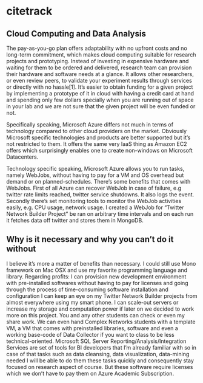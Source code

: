 # citetrack
## Cloud Computing and Data Analysis 
The pay-as-you-go plan offers adaptability with no upfront costs and no long-term commitment, which makes cloud computing suitable for research projects and prototyping. Instead of investing in expensive hardware and waiting for them to be ordered and delivered, research team can provision their hardware and software needs at a glance. It allows other researchers, or even review peers, to validate your experiment results through services or directly with no hassle[1]. It’s easier to obtain funding for a given project by implementing a prototype of it in cloud with having a credit card at hand and spending only few dollars specially when you are running out of space in your lab and we are not sure that the given project will be even funded or not.  
 
Specifically speaking, Microsoft Azure differs not much in terms of technology compared to other cloud providers on the market. Obviously Microsoft specific technologies and products are better supported but it’s not restricted to them. It offers the same very IaaS thing as Amazon EC2 offers which surprisingly enables one to create non-windows on Microsoft Datacenters.
 
Technology specific speaking, Microsoft Azure allows you to run tasks, namely WebJobs, without having to pay for a VM and OS overhead but demand or on planned-schedules.
There’s some benefits that comes with WebJobs. First of all Azure can recover WebJob in case of failure, e.g twitter rate limits reached, twitter service shutdowns. It also logs the event. Secondly there’s set monitoring tools to monitor the WebJob activities easily, e.g. CPU usage, network usage. I created a WebJob for “Twitter Network Builder Project” be ran on arbitrary time intervals and on each run it fetches data off twitter and stores them in MongoDB. 
 
## Why is it necessary and why you can’t do it without
I believe it’s more a matter of benefits than necessary. I could still use Mono framework on Mac OSX and use my favorite programming language and library. 
Regarding profits: 
I can provision new development environment with pre-installed softwares without having to pay for licenses and going through the process of time-consuming software installation and configuration 
I can keep an eye on my Twitter Network Builder projects from almost everywhere using my smart phone. 
I can scale-out servers or increase my storage and computation power if later on we decided to work more on this project.
You and any other students can check or even my share work. We can even hand Complex Networks students with a template VM, a VM that comes with preinstalled libraries, software and even a working base-code of Data Collector if you want to class to be less technical-oriented.
Microsoft SQL Server Reporting/Analysis/Integration Services are set of tools for BI developers that I’m already familiar with so in case of that tasks such as data cleansing, data visualization, data-mining needed I will be able to do them these tasks quickly and consequently stay focused on research aspect of course. But these software require licenses which we don’t have to pay them on Azure Academic Subscription.
